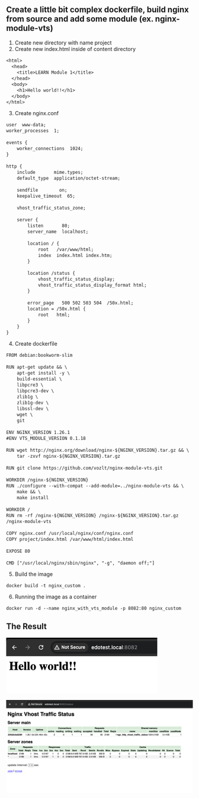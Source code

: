 ## Create a little bit complex dockerfile, build nginx from source and add some module (ex. nginx-module-vts)

1. Create new directory with name project
2. Create new index.html inside of content directory
```shell
<html>
  <head>
    <title>LEARN Module 1</title>
  </head>
  <body>
    <h1>Hello world!!</h1>
  </body>
</html>
```
3. Create nginx.conf
```shell
user  www-data;
worker_processes  1;

events {
    worker_connections  1024;
}

http {
    include       mime.types;
    default_type  application/octet-stream;

    sendfile        on;
    keepalive_timeout  65;

    vhost_traffic_status_zone;

    server {
        listen       80;
        server_name  localhost;

        location / {
            root   /var/www/html;
            index  index.html index.htm;
        }

        location /status {
            vhost_traffic_status_display;
            vhost_traffic_status_display_format html;
        }

        error_page   500 502 503 504  /50x.html;
        location = /50x.html {
            root   html;
        }
    }
}
```
4. Create dockerfile
```shell
FROM debian:bookworm-slim

RUN apt-get update && \
    apt-get install -y \
    build-essential \
    libpcre3 \
    libpcre3-dev \
    zlib1g \
    zlib1g-dev \
    libssl-dev \
    wget \
    git

ENV NGINX_VERSION 1.26.1
#ENV VTS_MODULE_VERSION 0.1.18

RUN wget http://nginx.org/download/nginx-${NGINX_VERSION}.tar.gz && \
    tar -zxvf nginx-${NGINX_VERSION}.tar.gz

RUN git clone https://github.com/vozlt/nginx-module-vts.git

WORKDIR /nginx-${NGINX_VERSION}
RUN ./configure --with-compat --add-module=../nginx-module-vts && \
    make && \
    make install

WORKDIR /
RUN rm -rf /nginx-${NGINX_VERSION} /nginx-${NGINX_VERSION}.tar.gz /nginx-module-vts

COPY nginx.conf /usr/local/nginx/conf/nginx.conf
COPY project/index.html /var/www/html/index.html

EXPOSE 80

CMD ["/usr/local/nginx/sbin/nginx", "-g", "daemon off;"]
```
5. Build the image
```shell
docker build -t nginx_custom .
```
6. Running the image as a container 
```shell
docker run -d --name nginx_with_vts_module -p 8082:80 nginx_custom
```
## The Result

![Result](assets/result.png)

![Result](assets/result_status.png)
